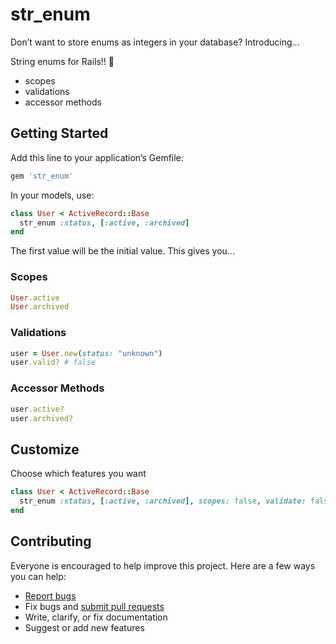 # str_enum

Don’t want to store enums as integers in your database? Introducing...

String enums for Rails!! :tada:

- scopes
- validations
- accessor methods

## Getting Started

Add this line to your application’s Gemfile:

```ruby
gem 'str_enum'
```

In your models, use:

```ruby
class User < ActiveRecord::Base
  str_enum :status, [:active, :archived]
end
```

The first value will be the initial value. This gives you...

### Scopes

```ruby
User.active
User.archived
```

### Validations

```ruby
user = User.new(status: "unknown")
user.valid? # false
```

### Accessor Methods

```ruby
user.active?
user.archived?
```

## Customize

Choose which features you want

```ruby
class User < ActiveRecord::Base
  str_enum :status, [:active, :archived], scopes: false, validate: false, accessor_methods: false
end
```

## Contributing

Everyone is encouraged to help improve this project. Here are a few ways you can help:

- [Report bugs](https://github.com/ankane/str_enum/issues)
- Fix bugs and [submit pull requests](https://github.com/ankane/str_enum/pulls)
- Write, clarify, or fix documentation
- Suggest or add new features
